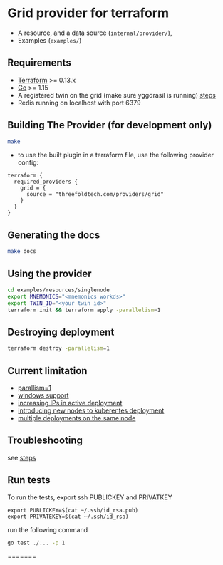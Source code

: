 # Grid provider for terraform
 - A resource, and a data source (`internal/provider/`),
 - Examples (`examples/`) 
## Requirements

-	[Terraform](https://www.terraform.io/downloads.html) >= 0.13.x
-	[Go](https://golang.org/doc/install) >= 1.15
-   A registered twin on the grid (make sure yggdrasil is running) [steps](https://github.com/threefoldtech/TFGRID/blob/development/wiki/tfgrid_substrate/substrate/grid_substrate_getting_started.md)
-   Redis running on localhost with port 6379

## Building The Provider (for development only)

```bash
make
```

- to use the built plugin in a terraform file, use the following provider config:
```
terraform {
  required_providers {
    grid = {
      source = "threefoldtech.com/providers/grid"
    }
  }
}
```
## Generating the docs
```bash
make docs
```

## Using the provider
```bash
cd examples/resources/singlenode
export MNEMONICS="<mnemonics workds>"
export TWIN_ID="<your twin id>"
terraform init && terraform apply -parallelism=1
```
## Destroying deployment
```bash
terraform destroy -parallelism=1
```
## Current limitation

- [parallism=1](https://github.com/threefoldtech/terraform-provider-grid/issues/12)
- [windows  support](https://github.com/threefoldtech/terraform-provider-grid/issues/9)
- [increasing IPs in active deployment](https://github.com/threefoldtech/terraform-provider-grid/issues/15)
- [introducing new nodes to kuberentes deployment](https://github.com/threefoldtech/terraform-provider-grid/issues/13)
- [multiple deployments on the same node](https://github.com/threefoldtech/terraform-provider-grid/issues/11)

## Troubleshooting

see [steps](https://github.com/threefoldtech/terraform-provider-grid/blob/development/TROUBLESHOOTING.md)

## Run tests
To run the tests, export ssh PUBLICKEY and PRIVATKEY
```
export PUBLICKEY=$(cat ~/.ssh/id_rsa.pub)
export PRIVATEKEY=$(cat ~/.ssh/id_rsa)
```
run the following command
```bash
go test ./... -p 1
```
=======
